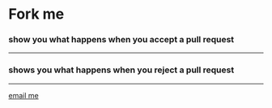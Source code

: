 # Fork me
### show you what happens when you accept a pull request

***

### shows you what happens when you reject a pull request

***

[email me](mailto:sathvikakamra@gmail.com "click the link to email me personally")
